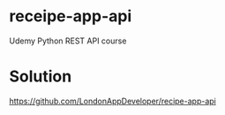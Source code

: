 # receipe-app-api
Udemy Python REST API course

# Solution
https://github.com/LondonAppDeveloper/recipe-app-api
